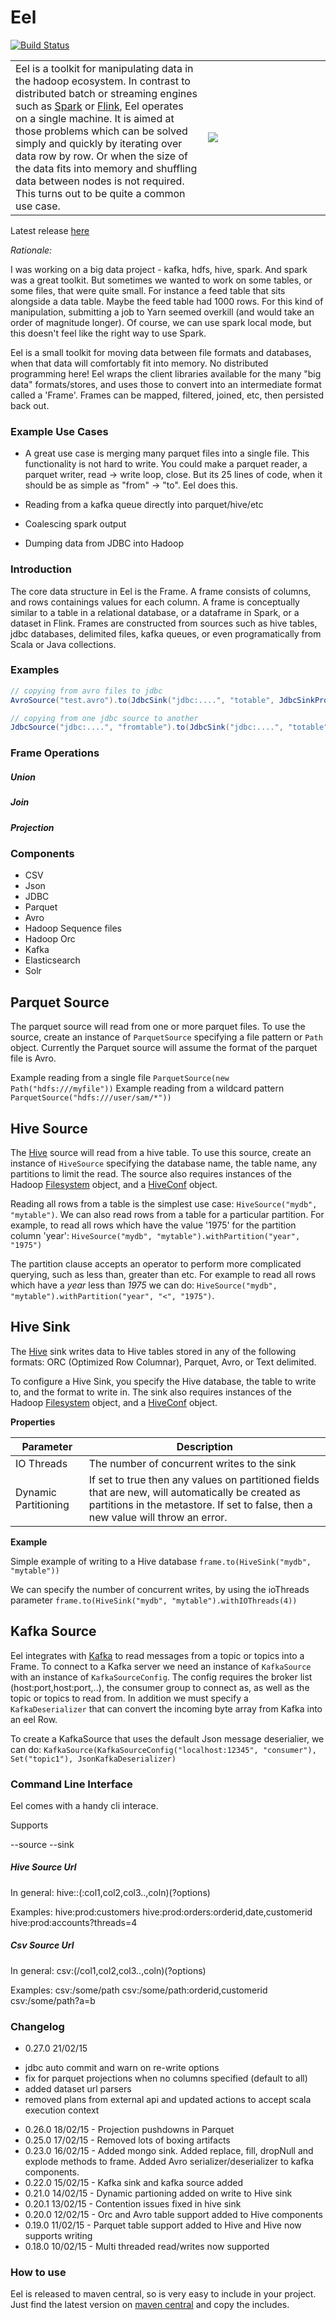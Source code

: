 # Eel

[![Build Status](https://travis-ci.org/eel-sdk/eel.svg?branch=master)](https://travis-ci.org/eel-sdk/eel)

<table border="0">
<tr>
<td>
Eel is a toolkit for manipulating data in the hadoop ecosystem. In contrast to distributed batch or streaming engines such as <a href="http://spark.apache.org">Spark</a> or <a href="https://flink.apache.org">Flink</a>, Eel operates on a single machine. It is aimed at those problems which can be solved simply and quickly by iterating over data row by row. Or when the size of the data fits into memory and shuffling data between nodes is not required. This turns out to be quite a common use case.
</td>
<td width="180">
<img src="https://raw.githubusercontent.com/eel-sdk/eel/master/eel-core/src/main/graphics/eel_small.png"/>
</td>
</table>

Latest release [here](http://search.maven.org/#search|ga|1|io-eels)

*Rationale:*

I was working on a big data project - kafka, hdfs, hive, spark. And spark was a great toolkit. But sometimes we wanted to work on some tables, or some files, that were quite small. For instance a feed table that sits alongside a data table. Maybe the feed table had 1000 rows. For this kind of manipulation, submitting a job to Yarn seemed overkill (and would take an order of magnitude longer). Of course, we can use spark local mode, but this doesn't feel like the right way to use Spark.

Eel is a small toolkit for moving data between file formats and databases, when that data will comfortably fit into memory. No distributed programming here! Eel wraps the client libraries available for the many "big data" formats/stores, and uses those to convert into an intermediate format called a 'Frame'. Frames can be mapped, filtered, joined, etc, then persisted back out.

### Example Use Cases

* A great use case is merging many parquet files into a single file. This functionality is not hard to write. You could make a parquet reader, a parquet writer, read -> write loop, close. But its 25 lines of code, when it should be as simple as "from" -> "to". Eel does this.

* Reading from a kafka queue directly into parquet/hive/etc

* Coalescing spark output

* Dumping data from JDBC into Hadoop

### Introduction

The core data structure in Eel is the Frame. A frame consists of columns, and rows containings values for each column. A frame is conceptually similar to a table in a relational database, or a dataframe in Spark, or a dataset in Flink. Frames are constructed from sources such as hive tables, jdbc databases, delimited files, kafka queues, or even programatically from Scala or Java collections.

### Examples

```scala
// copying from avro files to jdbc
AvroSource("test.avro").to(JdbcSink("jdbc:....", "totable", JdbcSinkProps(createTable = true)))
```

```scala
// copying from one jdbc source to another
JdbcSource("jdbc:....", "fromtable").to(JdbcSink("jdbc:....", "totable", JdbcSinkProps(createTable = true)))
```

### Frame Operations

##### Union

##### Join

##### Projection

### Components

* CSV
* Json
* JDBC
* Parquet
* Avro
* Hadoop Sequence files
* Hadoop Orc
* Kafka
* Elasticsearch
* Solr

Parquet Source
--------------
The parquet source will read from one or more parquet files. To use the source, create an instance of `ParquetSource` specifying a file pattern or `Path` object. Currently the Parquet source will assume the format of the parquet file is Avro.

Example reading from a single file `ParquetSource(new Path("hdfs:///myfile"))`
Example reading from a wildcard pattern `ParquetSource("hdfs:///user/sam/*"))`

Hive Source
---
The [Hive](https://hive.apache.org/) source will read from a hive table. To use this source, create an instance of `HiveSource` specifying the database name, the table name, any partitions to limit the read. The source also requires instances of the Hadoop [Filesystem](https://hadoop.apache.org/docs/r2.6.1/api/org/apache/hadoop/fs/FileSystem.html) object, and a [HiveConf](https://hive.apache.org/javadocs/r0.13.1/api/common/org/apache/hadoop/hive/conf/HiveConf.html) object.

Reading all rows from a table is the simplest use case: `HiveSource("mydb", "mytable")`. We can also read rows from a table for a particular partition. For example, to read all rows which have the value '1975' for the partition column 'year': `HiveSource("mydb", "mytable").withPartition("year", "1975")`

The partition clause accepts an operator to perform more complicated querying, such as less than, greater than etc. For example to read all rows which have a *year* less than *1975* we can do: `HiveSource("mydb", "mytable").withPartition("year", "<", "1975")`.


Hive Sink
----
The [Hive](https://hive.apache.org/) sink writes data to Hive tables stored in any of the following formats: ORC (Optimized Row Columnar), Parquet, Avro, or Text delimited.

To configure a Hive Sink, you specify the Hive database, the table to write to, and the format to write in. The sink also requires instances of the Hadoop [Filesystem](https://hadoop.apache.org/docs/r2.6.1/api/org/apache/hadoop/fs/FileSystem.html) object, and a [HiveConf](https://hive.apache.org/javadocs/r0.13.1/api/common/org/apache/hadoop/hive/conf/HiveConf.html) object.

**Properties**

|Parameter|Description|
|----------|------------------|
|IO Threads|The number of concurrent writes to the sink|
|Dynamic Partitioning|If set to true then any values on partitioned fields that are new, will automatically be created as partitions in the metastore. If set to false, then a new value will throw an error.

**Example**

Simple example of writing to a Hive database `frame.to(HiveSink("mydb", "mytable"))`

We can specify the number of concurrent writes, by using the ioThreads parameter `frame.to(HiveSink("mydb", "mytable").withIOThreads(4))`
 
 Kafka Source
---

Eel integrates with [Kafka](http://kafka.apache.org/) to read messages from a topic or topics into a Frame. To connect to a Kafka server we need an instance of `KafkaSource` with an instance of `KafkaSourceConfig`. The config requires the broker list (host:port,host:port,..), the consumer group to connect as, as well as the topic or topics to read from. In addition we must specify a `KafkaDeserializer` that can convert the incoming byte array from Kafka into an eel Row. 

To create a KafkaSource that uses the default Json message deserialier, we can do: 
`KafkaSource(KafkaSourceConfig("localhost:12345", "consumer"), Set("topic1"), JsonKafkaDeserializer)`

### Command Line Interface

Eel comes with a handy cli interace.

Supports

--source <sourceurl> --sink <sinkurl>

##### Hive Source Url

In general:
hive:<db>:<table>(:col1,col2,col3..,coln)(?options)

Examples:
hive:prod:customers
hive:prod:orders:orderid,date,customerid
hive:prod:accounts?threads=4

##### Csv Source Url

In general:
csv:<path>(/col1,col2,col3..,coln)(?options)

Examples:
csv:/some/path
csv:/some/path:orderid,customerid
csv:/some/path?a=b

### Changelog

* 0.27.0 21/02/15 
 - jdbc auto commit and warn on re-write options
 - fix for parquet projections when no columns specified (default to all)
 - added dataset url parsers
 - removed plans from external api and updated actions to accept scala execution context
* 0.26.0 18/02/15 - Projection pushdowns in Parquet
* 0.25.0 17/02/15 - Removed lots of boxing artifacts
* 0.23.0 16/02/15 - Added mongo sink. Added replace, fill, dropNull and explode methods to frame. Added Avro serializer/deserializer to kafka components.
* 0.22.0 15/02/15 - Kafka sink and kafka source added
* 0.21.0 14/02/15 - Dynamic partioning added on write to Hive sink
* 0.20.1 13/02/15 - Contention issues fixed in hive sink
* 0.20.0 12/02/15 - Orc and Avro table support added to Hive components
* 0.19.0 11/02/15 - Parquet table support added to Hive and Hive now supports writing
* 0.18.0 10/02/15 - Multi threaded read/writes now supported

### How to use

Eel is released to maven central, so is very easy to include in your project. Just find the latest version on [maven central](http://search.maven.org/#search|ga|1|io.eels) and copy the includes.
